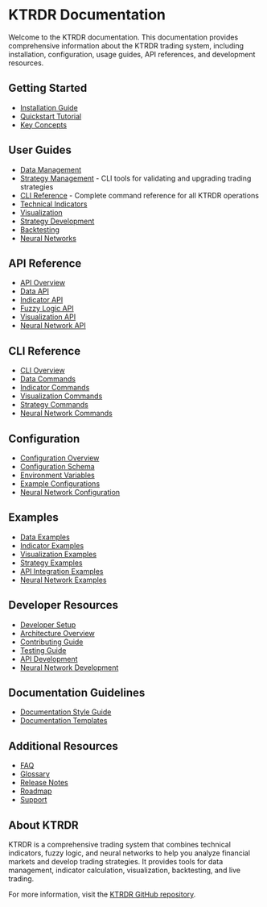 # KTRDR Documentation

Welcome to the KTRDR documentation. This documentation provides comprehensive information about the KTRDR trading system, including installation, configuration, usage guides, API references, and development resources.

## Getting Started

* [Installation Guide](getting-started/installation.md)
* [Quickstart Tutorial](getting-started/quickstart.md)
* [Key Concepts](getting-started/key-concepts.md)

## User Guides

* [Data Management](user-guides/data-management.md)
* [Strategy Management](user-guides/strategy-management.md) - CLI tools for validating and upgrading trading strategies
* [CLI Reference](user-guides/cli-reference.md) - Complete command reference for all KTRDR operations
* [Technical Indicators](user-guides/indicators.md)
* [Visualization](user-guides/visualization.md)
* [Strategy Development](user-guides/strategy-development.md)
* [Backtesting](user-guides/backtesting.md)
* [Neural Networks](user-guides/neural-networks.md)

## API Reference

* [API Overview](api-reference/index.md)
* [Data API](api-reference/data-api.md)
* [Indicator API](api-reference/indicator-api.md)
* [Fuzzy Logic API](api-reference/fuzzy-api.md)
* [Visualization API](api-reference/visualization-api.md)
* [Neural Network API](api-reference/neural-api.md)

## CLI Reference

* [CLI Overview](cli/index.md)
* [Data Commands](cli/data-commands.md)
* [Indicator Commands](cli/indicator-commands.md)
* [Visualization Commands](cli/visualization-commands.md)
* [Strategy Commands](cli/strategy-commands.md)
* [Neural Network Commands](cli/neural-commands.md)

## Configuration

* [Configuration Overview](configuration/overview.md)
* [Configuration Schema](configuration/schema.md)
* [Environment Variables](configuration/environment-variables.md)
* [Example Configurations](configuration/examples.md)
* [Neural Network Configuration](configuration/neural-config.md)

## Examples

* [Data Examples](examples/data-examples.md)
* [Indicator Examples](examples/indicator-examples.md)
* [Visualization Examples](examples/visualization-examples.md)
* [Strategy Examples](examples/strategy-examples.md)
* [API Integration Examples](examples/api-integration.md)
* [Neural Network Examples](examples/neural-examples.md)

## Developer Resources

* [Developer Setup](developer/setup.md)
* [Architecture Overview](developer/architecture.md)
* [Contributing Guide](developer/contributing.md)
* [Testing Guide](developer/testing.md)
* [API Development](developer/api-development.md)
* [Neural Network Development](developer/neural-development.md)

## Documentation Guidelines

* [Documentation Style Guide](style-guide.md)
* [Documentation Templates](templates/index.md)

## Additional Resources

* [FAQ](faq.md)
* [Glossary](glossary.md)
* [Release Notes](release-notes.md)
* [Roadmap](roadmap.md)
* [Support](support.md)

## About KTRDR

KTRDR is a comprehensive trading system that combines technical indicators, fuzzy logic, and neural networks to help you analyze financial markets and develop trading strategies. It provides tools for data management, indicator calculation, visualization, backtesting, and live trading.

For more information, visit the [KTRDR GitHub repository](https://github.com/yourusername/ktrdr2).